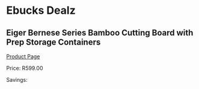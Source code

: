 
# Ebucks Dealz
## Eiger Bernese Series Bamboo Cutting Board with Prep Storage Containers
[Product Page](https://www.ebucks.com/web/shop/productSelected.do?prodId=1147707946&catId=714962196)

Price: R599.00

Savings: 


	